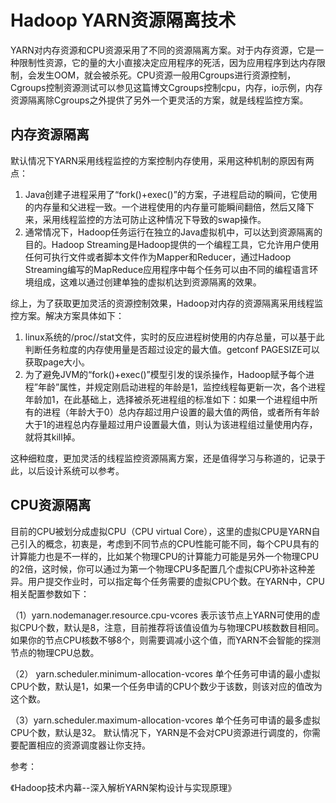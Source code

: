 # Hadoop YARN资源隔离技术 #

YARN对内存资源和CPU资源采用了不同的资源隔离方案。对于内存资源，它是一种限制性资源，它的量的大小直接决定应用程序的死活，因为应用程序到达内存限制，会发生OOM，就会被杀死。CPU资源一般用Cgroups进行资源控制，Cgroups控制资源测试可以参见这篇博文Cgroups控制cpu，内存，io示例，内存资源隔离除Cgroups之外提供了另外一个更灵活的方案，就是线程监控方案。

## 内存资源隔离 ##

默认情况下YARN采用线程监控的方案控制内存使用，采用这种机制的原因有两点：

1. Java创建子进程采用了“fork()+exec()”的方案，子进程启动的瞬间，它使用的内存量和父进程一致。一个进程使用的内存量可能瞬间翻倍，然后又降下来，采用线程监控的方法可防止这种情况下导致的swap操作。
2. 通常情况下，Hadoop任务运行在独立的Java虚拟机中，可以达到资源隔离的目的。Hadoop Streaming是Hadoop提供的一个编程工具，它允许用户使用任何可执行文件或者脚本文件作为Mapper和Reducer，通过Hadoop Streaming编写的MapReduce应用程序中每个任务可以由不同的编程语言环境组成，这难以通过创建单独的虚拟机达到资源隔离的效果。
 

综上，为了获取更加灵活的资源控制效果，Hadoop对内存的资源隔离采用线程监控方案。解决方案具体如下：

1. linux系统的/proc/<pid>/stat文件，实时的反应进程树使用的内存总量，可以基于此判断任务粒度的内存使用量是否超过设定的最大值。getconf PAGESIZE可以获取page大小。
2. 为了避免JVM的“fork()+exec()”模型引发的误杀操作，Hadoop赋予每个进程”年龄”属性，并规定刚启动进程的年龄是1，监控线程每更新一次，各个进程年龄加1，在此基础上，选择被杀死进程组的标准如下：如果一个进程组中所有的进程（年龄大于0）总内存超过用户设置的最大值的两倍，或者所有年龄大于1的进程总内存量超过用户设置最大值，则认为该进程组过量使用内存，就将其kill掉。
 

这种细粒度，更加灵活的线程监控资源隔离方案，还是值得学习与称道的，记录于此，以后设计系统可以参考。

## CPU资源隔离 ##

目前的CPU被划分成虚拟CPU（CPU virtual Core），这里的虚拟CPU是YARN自己引入的概念，初衷是，考虑到不同节点的CPU性能可能不同，每个CPU具有的计算能力也是不一样的，比如某个物理CPU的计算能力可能是另外一个物理CPU的2倍，这时候，你可以通过为第一个物理CPU多配置几个虚拟CPU弥补这种差异。用户提交作业时，可以指定每个任务需要的虚拟CPU个数。在YARN中，CPU相关配置参数如下：

（1）yarn.nodemanager.resource.cpu-vcores
表示该节点上YARN可使用的虚拟CPU个数，默认是8，注意，目前推荐将该值设值为与物理CPU核数数目相同。如果你的节点CPU核数不够8个，则需要调减小这个值，而YARN不会智能的探测节点的物理CPU总数。

（2） yarn.scheduler.minimum-allocation-vcores
单个任务可申请的最小虚拟CPU个数，默认是1，如果一个任务申请的CPU个数少于该数，则该对应的值改为这个数。

（3）yarn.scheduler.maximum-allocation-vcores
单个任务可申请的最多虚拟CPU个数，默认是32。
默认情况下，YARN是不会对CPU资源进行调度的，你需要配置相应的资源调度器让你支持。

参考：

《Hadoop技术内幕--深入解析YARN架构设计与实现原理》